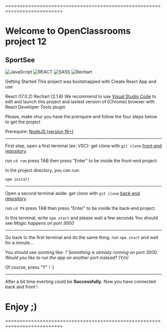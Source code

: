 ==========================================================================

# Welcome to OpenClassrooms project 12

## SportSee
![JavaScript](https://img.shields.io/badge/Language-JS-yellow) ![REACT](https://img.shields.io/badge/Framework-React-blue) ![SASS](https://img.shields.io/badge/Style-SASS-ff69b4) ![Rechart](https://img.shields.io/badge/Graph-Rechart-red)

Getting Started
This project was bootstrapped with Create React App and use

React (17.0.2)
Rechart (2.1.6)
We recommend to use [Visual Studio Code](https://code.visualstudio.com/) to edit and launch this project and lastest version of [Chrome] browser with React Developer Tools plugin

Please, make shur you have the preriquire and follow the four steps below to get the project

Prerequire:
[NodeJS (version 16+)](https://nodejs.org/en/download/)

---

First step, open a first terminal (ex: VSC):
get clone with `git clone` [front-end repository](https://rominmanogil.github.com).

run `cd rom` press TAB then press "Enter" to be inside the front-end project.

In the project directory, you can run:

`npm install`

---

Open a second terminal aside:
get clone with `git clone` [back-end repository](https://p9-front-end.com).

run `cd P9` press TAB then press "Enter" to be inside the back-end project.

In this terminal, write `npm start` and please wait a few seconds
You should see _Magic happens on port 3000_

---

Go back to the first terminal and do the same thing.
run `npm start` and wait for a minute...

You should see somting like:
_? Something is already running on port 3000._
_Would you like to run the app on another port instead? (Y/n)_

Of course, press "Y" ! :)

---

After a bit time everting could be **Successfully**.
Now you have connected back and front !

# Enjoy ;)

==========================================================================
